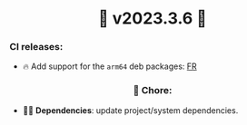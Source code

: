 # <center> 🚀 v2023.3.6 🚀 </center>

### CI releases:

-  🔥 Add support for the `arm64` deb packages: [FR](https://github.com/roadrunner-server/roadrunner/issues/1785)

### <center>🧹 Chore:</center>

- 🧑‍🏭 **Dependencies**: update project/system dependencies.